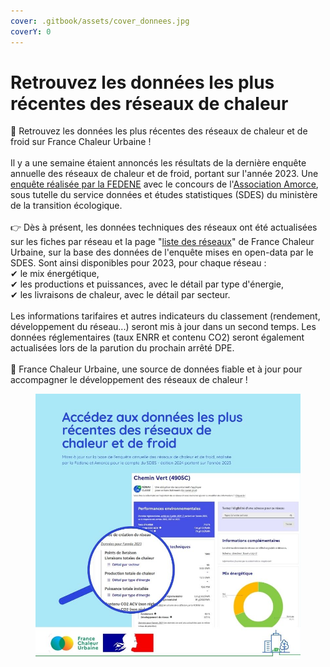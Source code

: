 ```yaml
---
cover: .gitbook/assets/cover_donnees.jpg
coverY: 0
---
```


# Retrouvez les données les plus récentes des réseaux de chaleur

📢 Retrouvez les données les plus récentes des réseaux de chaleur et de froid sur France Chaleur Urbaine !\
\
Il y a une semaine étaient annoncés les résultats de la dernière enquête annuelle des réseaux de chaleur et de froid, portant sur l'année 2023. Une [enquête réalisée par la FEDENE](https://fedene.fr/enquete-annuelle-des-reseaux-de-chaleur-froid-2024/) avec le concours de l'[Association Amorce](https://amorce.asso.fr/), sous tutelle du service données et études statistiques (SDES) du ministère de la transition écologique.\
\
👉 Dès à présent, les données techniques des réseaux ont été actualisées sur les fiches par réseau et la page "[liste des réseaux](https://france-chaleur-urbaine.beta.gouv.fr/reseaux)" de France Chaleur Urbaine, sur la base des données de l'enquête mises en open-data par le SDES. Sont ainsi disponibles pour 2023, pour chaque réseau :\
✔ le mix énergétique,\
✔ les productions et puissances, avec le détail par type d'énergie,\
✔ les livraisons de chaleur, avec le détail par secteur.\
\
Les informations tarifaires et autres indicateurs du classement (rendement, développement du réseau...) seront mis à jour dans un second temps. Les données réglementaires (taux ENRR et contenu CO2) seront également actualisées lors de la parution du prochain arrêté DPE.\
\
🙂 France Chaleur Urbaine, une source de données fiable et à jour pour accompagner le développement des réseaux de chaleur !

<figure><img src=".gitbook/assets/FCU_donneesrecentes (1).jpg" alt=""><figcaption></figcaption></figure>
